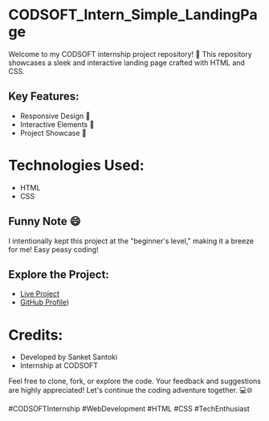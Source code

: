 # CODSOFT_Intern_Simple_LandingPage
Welcome to my CODSOFT internship project repository! 🚀 This repository showcases a sleek and interactive landing page crafted with HTML and CSS. 

## Key Features:
- Responsive Design 📱
- Interactive Elements 🎨
- Project Showcase 🚀

# Technologies Used:
- HTML
- CSS

## Funny Note 😄
I intentionally kept this project at the "beginner's level," making it a breeze for me! Easy peasy coding! 

## Explore the Project:
- [Live Project](https://sanket-santoki.github.io/CODSOFT_Intern_Simple_LandingPage/)
- [GitHub Profile](https://github.com/sanket-santoki))

# Credits:
- Developed by Sanket Santoki
- Internship at CODSOFT

Feel free to clone, fork, or explore the code. Your feedback and suggestions are highly appreciated! Let's continue the coding adventure together. 💻🌐

#CODSOFTInternship #WebDevelopment #HTML #CSS #TechEnthusiast
